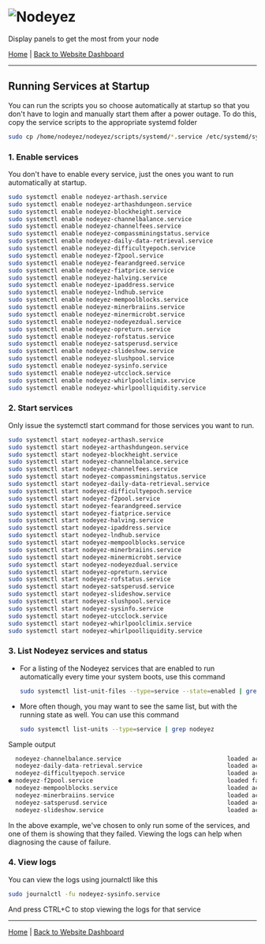 # ![Nodeyez](../images/nodeyez.svg)
Display panels to get the most from your node

[Home](../README.md) | [Back to Website Dashboard](./install-5-websitedashboard.md) 

---

## Running Services at Startup

You can run the scripts you so choose automatically at startup so that you don't
have to login and manually start them after a power outage.  To do this, copy 
the service scripts to the appropriate systemd folder

   ```sh
   sudo cp /home/nodeyez/nodeyez/scripts/systemd/*.service /etc/systemd/system/
   ```

### 1. Enable services

You don't have to enable every service, just the ones you want to run 
automatically at startup.

   ```sh
   sudo systemctl enable nodeyez-arthash.service
   sudo systemctl enable nodeyez-arthashdungeon.service
   sudo systemctl enable nodeyez-blockheight.service
   sudo systemctl enable nodeyez-channelbalance.service
   sudo systemctl enable nodeyez-channelfees.service
   sudo systemctl enable nodeyez-compassminingstatus.service
   sudo systemctl enable nodeyez-daily-data-retrieval.service
   sudo systemctl enable nodeyez-difficultyepoch.service
   sudo systemctl enable nodeyez-f2pool.service
   sudo systemctl enable nodeyez-fearandgreed.service
   sudo systemctl enable nodeyez-fiatprice.service
   sudo systemctl enable nodeyez-halving.service
   sudo systemctl enable nodeyez-ipaddress.service
   sudo systemctl enable nodeyez-lndhub.service
   sudo systemctl enable nodeyez-mempoolblocks.service
   sudo systemctl enable nodeyez-minerbraiins.service
   sudo systemctl enable nodeyez-minermicrobt.service
   sudo systemctl enable nodeyez-nodeyezdual.service
   sudo systemctl enable nodeyez-opreturn.service
   sudo systemctl enable nodeyez-rofstatus.service
   sudo systemctl enable nodeyez-satsperusd.service
   sudo systemctl enable nodeyez-slideshow.service
   sudo systemctl enable nodeyez-slushpool.service
   sudo systemctl enable nodeyez-sysinfo.service
   sudo systemctl enable nodeyez-utcclock.service
   sudo systemctl enable nodeyez-whirlpoolclimix.service
   sudo systemctl enable nodeyez-whirlpoolliquidity.service
   ```

### 2. Start services

Only issue the systemctl start command for those services you want to run.

   ```sh
   sudo systemctl start nodeyez-arthash.service
   sudo systemctl start nodeyez-arthashdungeon.service
   sudo systemctl start nodeyez-blockheight.service
   sudo systemctl start nodeyez-channelbalance.service
   sudo systemctl start nodeyez-channelfees.service
   sudo systemctl start nodeyez-compassminingstatus.service
   sudo systemctl start nodeyez-daily-data-retrieval.service
   sudo systemctl start nodeyez-difficultyepoch.service
   sudo systemctl start nodeyez-f2pool.service
   sudo systemctl start nodeyez-fearandgreed.service
   sudo systemctl start nodeyez-fiatprice.service
   sudo systemctl start nodeyez-halving.service
   sudo systemctl start nodeyez-ipaddress.service
   sudo systemctl start nodeyez-lndhub.service
   sudo systemctl start nodeyez-mempoolblocks.service
   sudo systemctl start nodeyez-minerbraiins.service
   sudo systemctl start nodeyez-minermicrobt.service
   sudo systemctl start nodeyez-nodeyezdual.service
   sudo systemctl start nodeyez-opreturn.service
   sudo systemctl start nodeyez-rofstatus.service
   sudo systemctl start nodeyez-satsperusd.service
   sudo systemctl start nodeyez-slideshow.service
   sudo systemctl start nodeyez-slushpool.service
   sudo systemctl start nodeyez-sysinfo.service
   sudo systemctl start nodeyez-utcclock.service
   sudo systemctl start nodeyez-whirlpoolclimix.service
   sudo systemctl start nodeyez-whirlpoolliquidity.service
   ```

### 3. List Nodeyez services and status

* For a listing of the Nodeyez services that are enabled to run automatically
  every time your system boots, use this command

   ```sh
   sudo systemctl list-unit-files --type=service --state=enabled | grep nodeyez
   ```

* More often though, you may want to see the same list, but with the running
  state as well.  You can use this command

   ```sh
   sudo systemctl list-units --type=service | grep nodeyez
   ```

Sample output

   ```c
     nodeyez-channelbalance.service                              loaded active running Image(s) for Lightning Channel Balances
     nodeyez-daily-data-retrieval.service                        loaded active running Retrieve background data for Nodeyez
     nodeyez-difficultyepoch.service                             loaded active running Image for Difficulty Epoch
   ● nodeyez-f2pool.service                                      loaded failed failed  Image for F2 Pool Mining Summary
     nodeyez-mempoolblocks.service                               loaded active running Image for Mempool Blocks
     nodeyez-minerbraiins.service                                loaded active running Image for Miner Status running Braiins
     nodeyez-satsperusd.service                                  loaded active running Image for Sats per USD
     nodeyez-slideshow.service                                   loaded active running Image Display Slideshow to Framebuffer
   ```

In the above example, we've chosen to only run some of the services, and one of
them is showing that they failed.  Viewing the logs can help when diagnosing
the cause of failure.

### 4. View logs

You can view the logs using journalctl like this

   ```sh
   sudo journalctl -fu nodeyez-sysinfo.service
   ```

And press CTRL+C to stop viewing the logs for that service


---

[Home](../README.md) | [Back to Website Dashboard](./install-5-websitedashboard.md) 

